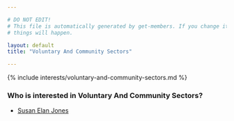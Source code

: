 ```yaml
---

# DO NOT EDIT!
# This file is automatically generated by get-members. If you change it, bad
# things will happen.

layout: default
title: "Voluntary And Community Sectors"

---
```


{% include interests/voluntary-and-community-sectors.md %}

### Who is interested in Voluntary And Community Sectors?


* [Susan Elan Jones](members/susan-elan-jones.html)
